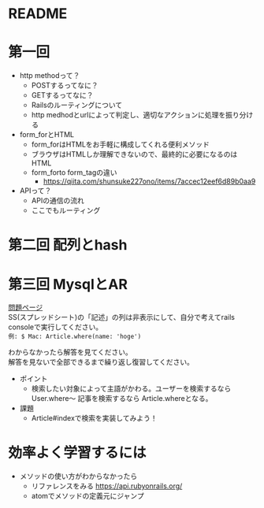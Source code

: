 # README

# 第一回 
* http methodって？
  * POSTするってなに？
  * GETするってなに？
  * Railsのルーティングについて
  * http medhodとurlによって判定し、適切なアクションに処理を振り分ける
* form_forとHTML
  * form_forはHTMLをお手軽に構成してくれる便利メソッド
  * ブラウザはHTMLしか理解できないので、最終的に必要になるのはHTML
  * form_forto form_tagの違い
      * https://qiita.com/shunsuke227ono/items/7accec12eef6d89b0aa9
* APIって？
  * APIの通信の流れ
  * ここでもルーティング

# 第二回 配列とhash

# 第三回 MysqlとAR

[問題ページ](https://docs.google.com/spreadsheets/d/1h1C22_dbR44hO_Yk7Z9wcFEvLJfYmB18M9zOY1ftMLI/edit#gid=1321190335)  
SS(スプレッドシート)の「記述」の列は非表示にして、自分で考えてrails consoleで実行してください。  
`例: $ Mac: Article.where(name: 'hoge')`

わからなかったら解答を見てください。  
解答を見ないで全部できるまで繰り返し復習してください。

* ポイント 
  * 検索したい対象によって主語がかわる。ユーザーを検索するならUser.where〜 記事を検索するなら Article.whereとなる。
* 課題
  * Article#indexで検索を実装してみよう！

# 効率よく学習するには
* メソッドの使い方がわからなかったら
  * リファレンスをみる https://api.rubyonrails.org/
  * atomでメソッドの定義元にジャンプ
